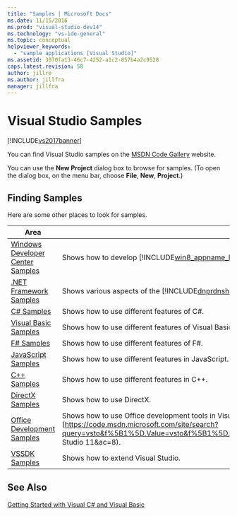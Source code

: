 ```yaml
---
title: "Samples | Microsoft Docs"
ms.date: 11/15/2016
ms.prod: "visual-studio-dev14"
ms.technology: "vs-ide-general"
ms.topic: conceptual
helpviewer_keywords:
  - "sample applications [Visual Studio]"
ms.assetid: 3070fa13-46c7-4252-a1c2-857b4a2c9528
caps.latest.revision: 58
author: jillre
ms.author: jillfra
manager: jillfra
---
```

# Visual Studio Samples
[!INCLUDE[vs2017banner](../includes/vs2017banner.md)]

You can find Visual Studio samples on the [MSDN Code Gallery](https://code.msdn.microsoft.com/) website.

 You can use the **New Project** dialog box to browse for samples. (To open the dialog box, on the menu bar, choose **File**, **New**, **Project**.)

## Finding Samples
 Here are some other places to look for samples.

|Area|Description|
|----------|-----------------|
|[Windows Developer Center Samples](https://code.msdn.microsoft.com/windowsapps/)|Shows how to develop [!INCLUDE[win8_appname_long](../includes/win8-appname-long-md.md)] apps.|
|[.NET Framework Samples](https://msdn.microsoft.com/177055f8-4a1f-43e7-aee6-995c196079b1)|Shows various aspects of the [!INCLUDE[dnprdnshort](../includes/dnprdnshort-md.md)] in C# and Visual Basic.|
|[C# Samples](/samples/browse/?languages=csharp)|Shows how to use different features of C#.|
|[Visual Basic Samples](/samples/browse/?languages=vb)|Shows how to use different features of Visual Basic.|
|[F# Samples](/samples/browse/?languages=fsharp)|Shows how to use different features of F#.|
|[JavaScript Samples](/samples/browse/?languages=javascript)|Shows how to use different features in JavaScript.|
|[C++ Samples](/samples/browse/?languages=cpp)|Shows how to use different features in C++.|
|[DirectX Samples](/samples/browse/?products=xbox)|Shows how to use DirectX.|
|[Office Development Samples](/samples/browse/?products=office)|Shows how to use Office development tools in Visual Studio. For the most current samples, see [MSDN Developer Samples: Learn Through Code](https://code.msdn.microsoft.com/site/search?query=vsto&f%5B1%5D.Value=vsto&f%5B1%5D.Type=SearchText&f%5B0%5D.Value=11.0&f%5B0%5D.Type=VisualStudioVersion&f%5B0%5D.Text=Visual Studio 11&ac=8).|
|[VSSDK Samples](https://github.com/Microsoft/VSSDK-Extensibility-Samples)|Shows how to extend Visual Studio.|

## See Also
 [Getting Started with Visual C# and Visual Basic](../ide/getting-started-with-visual-csharp-and-visual-basic.md)
